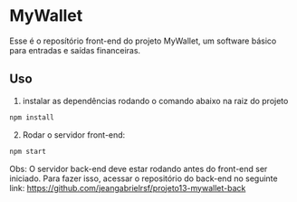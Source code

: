 # MyWallet

Esse é o reposítório front-end do projeto MyWallet, um software básico para entradas e saídas financeiras.

## Uso
1) instalar as dependências rodando o comando abaixo na raiz do projeto
```bash
npm install
```

2) Rodar o servidor front-end: 
```bash
npm start
```

Obs: O servidor back-end deve estar rodando antes do front-end ser iniciado. Para fazer isso,  acessar o repositório do back-end no seguinte link: https://github.com/jeangabrielrsf/projeto13-mywallet-back

